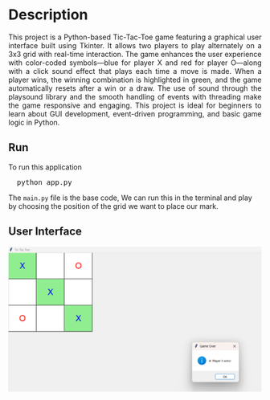 # Description

<p style="text-align: justify;">This project is a Python-based Tic-Tac-Toe game featuring a graphical user interface built using Tkinter. It allows two players to play alternately on a 3x3 grid with real-time interaction. 
  The game enhances the user experience with color-coded symbols—blue for player X and red for player O—along with a click sound effect that plays each time a move is made. When a player wins, 
  the winning combination is highlighted in green, and the game automatically resets after a win or a draw. The use of sound through the playsound library and the smooth handling of events 
  with threading make the game responsive and engaging. 
  This project is ideal for beginners to learn about GUI development, event-driven programming, and basic game logic in Python.
</p>

## Run

To run this application
<pre>
  python app.py
</pre>

The <code>main.py</code> file is the base code, We can run this in the terminal and play by choosing the position of the grid we want to place our mark.

## User Interface

<img src="https://github.com/mariyaviswa/Tic-Tac-Toe/blob/main/user_interface.png">

